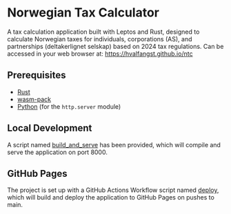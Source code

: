 # Norwegian Tax Calculator

A tax calculation application built with Leptos and Rust, designed to calculate Norwegian taxes for individuals, corporations (AS), and partnerships (deltakerlignet selskap) based on 2024 tax regulations.
Can be accessed in your web browser at: https://hvalfangst.github.io/ntc

## Prerequisites
- [Rust](https://www.rust-lang.org/tools/install)
- [wasm-pack](https://rustwasm.github.io/wasm-pack/installer/)
- [Python](https://www.python.org/downloads/) (for the `http.server` module)


## Local Development

A script named [build_and_serve](build_and_serve.sh) has been provided, which will compile and serve
the application on port 8000.

## GitHub Pages
The project is set up with a GitHub Actions Workflow script named [deploy](.github/workflows/deploy.yml), which will build and deploy the application to
GitHub Pages on pushes to main.

